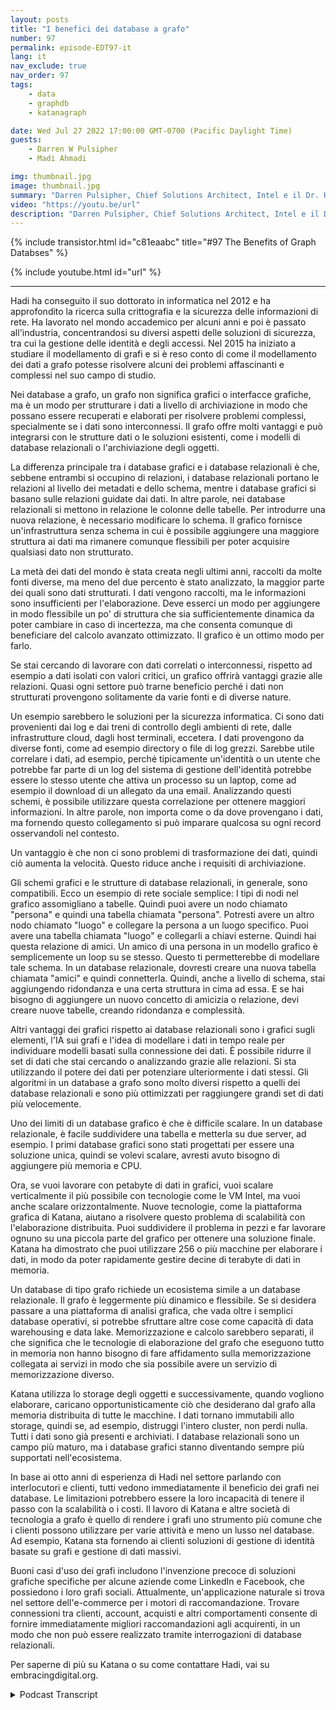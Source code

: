 ```yaml
---
layout: posts
title: "I benefici dei database a grafo"
number: 97
permalink: episode-EDT97-it
lang: it
nav_exclude: true
nav_order: 97
tags:
    - data
    - graphdb
    - katanagraph

date: Wed Jul 27 2022 17:00:00 GMT-0700 (Pacific Daylight Time)
guests:
    - Darren W Pulsipher
    - Madi Ahmadi

img: thumbnail.jpg
image: thumbnail.jpg
summary: "Darren Pulsipher, Chief Solutions Architect, Intel e il Dr. Hadi Ahmadi, Direttore dell'Architettura delle Soluzioni di Katana Graph discutono i vantaggi dei database a grafo."
video: "https://youtu.be/url"
description: "Darren Pulsipher, Chief Solutions Architect, Intel e il Dr. Hadi Ahmadi, Direttore dell'Architettura delle Soluzioni di Katana Graph discutono i vantaggi dei database a grafo."
---
```


<div>
{% include transistor.html id="c81eaabc" title="#97 The Benefits of Graph Databses" %}

{% include youtube.html id="url" %}
</div>

---

Hadi ha conseguito il suo dottorato in informatica nel 2012 e ha approfondito la ricerca sulla crittografia e la sicurezza delle informazioni di rete. Ha lavorato nel mondo accademico per alcuni anni e poi è passato all'industria, concentrandosi su diversi aspetti delle soluzioni di sicurezza, tra cui la gestione delle identità e degli accessi. Nel 2015 ha iniziato a studiare il modellamento di grafi e si è reso conto di come il modellamento dei dati a grafo potesse risolvere alcuni dei problemi affascinanti e complessi nel suo campo di studio.

Nei database a grafo, un grafo non significa grafici o interfacce grafiche, ma è un modo per strutturare i dati a livello di archiviazione in modo che possano essere recuperati e elaborati per risolvere problemi complessi, specialmente se i dati sono interconnessi. Il grafo offre molti vantaggi e può integrarsi con le strutture dati o le soluzioni esistenti, come i modelli di database relazionali o l'archiviazione degli oggetti.

La differenza principale tra i database grafici e i database relazionali è che, sebbene entrambi si occupino di relazioni, i database relazionali portano le relazioni al livello dei metadati e dello schema, mentre i database grafici si basano sulle relazioni guidate dai dati. In altre parole, nei database relazionali si mettono in relazione le colonne delle tabelle. Per introdurre una nuova relazione, è necessario modificare lo schema. Il grafico fornisce un'infrastruttura senza schema in cui è possibile aggiungere una maggiore struttura ai dati ma rimanere comunque flessibili per poter acquisire qualsiasi dato non strutturato.

La metà dei dati del mondo è stata creata negli ultimi anni, raccolti da molte fonti diverse, ma meno del due percento è stato analizzato, la maggior parte dei quali sono dati strutturati. I dati vengono raccolti, ma le informazioni sono insufficienti per l'elaborazione. Deve esserci un modo per aggiungere in modo flessibile un po' di struttura che sia sufficientemente dinamica da poter cambiare in caso di incertezza, ma che consenta comunque di beneficiare del calcolo avanzato ottimizzato. Il grafico è un ottimo modo per farlo.

Se stai cercando di lavorare con dati correlati o interconnessi, rispetto ad esempio a dati isolati con valori critici, un grafico offrirà vantaggi grazie alle relazioni. Quasi ogni settore può trarne beneficio perché i dati non strutturati provengono solitamente da varie fonti e di diverse nature.

Un esempio sarebbero le soluzioni per la sicurezza informatica. Ci sono dati provenienti dai log e dai treni di controllo degli ambienti di rete, dalle infrastrutture cloud, dagli host terminali, eccetera. I dati provengono da diverse fonti, come ad esempio directory o file di log grezzi. Sarebbe utile correlare i dati, ad esempio, perché tipicamente un'identità o un utente che potrebbe far parte di un log del sistema di gestione dell'identità potrebbe essere lo stesso utente che attiva un processo su un laptop, come ad esempio il download di un allegato da una email. Analizzando questi schemi, è possibile utilizzare questa correlazione per ottenere maggiori informazioni. In altre parole, non importa come o da dove provengano i dati, ma fornendo questo collegamento si può imparare qualcosa su ogni record osservandoli nel contesto.

Un vantaggio è che non ci sono problemi di trasformazione dei dati, quindi ciò aumenta la velocità. Questo riduce anche i requisiti di archiviazione.

Gli schemi grafici e le strutture di database relazionali, in generale, sono compatibili. Ecco un esempio di rete sociale semplice: I tipi di nodi nel grafico assomigliano a tabelle. Quindi puoi avere un nodo chiamato "persona" e quindi una tabella chiamata "persona". Potresti avere un altro nodo chiamato "luogo" e collegare la persona a un luogo specifico. Puoi avere una tabella chiamata "luogo" e collegarli a chiavi esterne. Quindi hai questa relazione di amici. Un amico di una persona in un modello grafico è semplicemente un loop su se stesso. Questo ti permetterebbe di modellare tale schema. In un database relazionale, dovresti creare una nuova tabella chiamata "amici" e quindi connetterla. Quindi, anche a livello di schema, stai aggiungendo ridondanza e una certa struttura in cima ad essa. E se hai bisogno di aggiungere un nuovo concetto di amicizia o relazione, devi creare nuove tabelle, creando ridondanza e complessità.

Altri vantaggi dei grafici rispetto ai database relazionali sono i grafici sugli elementi, l'IA sui grafi e l'idea di modellare i dati in tempo reale per individuare modelli basati sulla connessione dei dati. È possibile ridurre il set di dati che stai cercando o analizzando grazie alle relazioni. Si sta utilizzando il potere dei dati per potenziare ulteriormente i dati stessi. Gli algoritmi in un database a grafo sono molto diversi rispetto a quelli dei database relazionali e sono più ottimizzati per raggiungere grandi set di dati più velocemente.

Uno dei limiti di un database grafico è che è difficile scalare. In un database relazionale, è facile suddividere una tabella e metterla su due server, ad esempio. I primi database grafici sono stati progettati per essere una soluzione unica, quindi se volevi scalare, avresti avuto bisogno di aggiungere più memoria e CPU.

Ora, se vuoi lavorare con petabyte di dati in grafici, vuoi scalare verticalmente il più possibile con tecnologie come le VM Intel, ma vuoi anche scalare orizzontalmente. Nuove tecnologie, come la piattaforma grafica di Katana, aiutano a risolvere questo problema di scalabilità con l'elaborazione distribuita. Puoi suddividere il problema in pezzi e far lavorare ognuno su una piccola parte del grafico per ottenere una soluzione finale. Katana ha dimostrato che puoi utilizzare 256 o più macchine per elaborare i dati, in modo da poter rapidamente gestire decine di terabyte di dati in memoria.

Un database di tipo grafo richiede un ecosistema simile a un database relazionale. Il grafo è leggermente più dinamico e flessibile. Se si desidera passare a una piattaforma di analisi grafica, che vada oltre i semplici database operativi, si potrebbe sfruttare altre cose come capacità di data warehousing e data lake. Memorizzazione e calcolo sarebbero separati, il che significa che le tecnologie di elaborazione del grafo che eseguono tutto in memoria non hanno bisogno di fare affidamento sulla memorizzazione collegata ai servizi in modo che sia possibile avere un servizio di memorizzazione diverso.

Katana utilizza lo storage degli oggetti e successivamente, quando vogliono elaborare, caricano opportunisticamente ciò che desiderano dal grafo alla memoria distribuita di tutte le macchine. I dati tornano immutabili allo storage, quindi se, ad esempio, distruggi l'intero cluster, non perdi nulla. Tutti i dati sono già presenti e archiviati. I database relazionali sono un campo più maturo, ma i database grafici stanno diventando sempre più supportati nell'ecosistema.

In base ai otto anni di esperienza di Hadi nel settore parlando con interlocutori e clienti, tutti vedono immediatamente il beneficio dei grafi nei database. Le limitazioni potrebbero essere la loro incapacità di tenere il passo con la scalabilità o i costi. Il lavoro di Katana e altre società di tecnologia a grafo è quello di rendere i grafi uno strumento più comune che i clienti possono utilizzare per varie attività e meno un lusso nel database. Ad esempio, Katana sta fornendo ai clienti soluzioni di gestione di identità basate su grafi e gestione di dati massivi.

Buoni casi d'uso dei grafi includono l'invenzione precoce di soluzioni grafiche specifiche per alcune aziende come LinkedIn e Facebook, che possiedono i loro grafi sociali. Attualmente, un'applicazione naturale si trova nel settore dell'e-commerce per i motori di raccomandazione. Trovare connessioni tra clienti, account, acquisti e altri comportamenti consente di fornire immediatamente migliori raccomandazioni agli acquirenti, in un modo che non può essere realizzato tramite interrogazioni di database relazionali.

Per saperne di più su Katana o su come contattare Hadi, vai su embracingdigital.org.



<details>
<summary> Podcast Transcript </summary>

<p></p>

</details>
